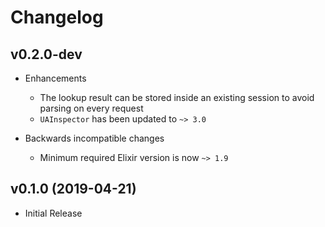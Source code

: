 # Changelog

## v0.2.0-dev

- Enhancements
    - The lookup result can be stored inside an existing session to avoid parsing on every request
    - `UAInspector` has been updated to `~> 3.0`

- Backwards incompatible changes
    - Minimum required Elixir version is now `~> 1.9`

## v0.1.0 (2019-04-21)

- Initial Release
